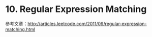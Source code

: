 # 10. Regular Expression Matching

参考文章：http://articles.leetcode.com/2011/09/regular-expression-matching.html
